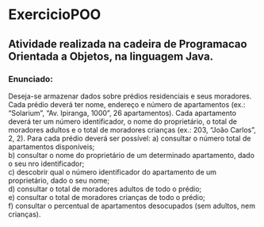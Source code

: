 # ExercicioPOO
## Atividade realizada na cadeira de Programacao Orientada a Objetos, na linguagem Java.

### Enunciado:

<html>
 <head></head>
 <body>
Deseja-se armazenar dados sobre prédios residenciais e seus moradores. Cada prédio deverá ter nome,
endereço e número de apartamentos (ex.: “Solarium”, “Av. Ipiranga, 1000”, 26 apartamentos). Cada
apartamento deverá ter um número identificador, o nome do proprietário, o total de moradores adultos e o
total de moradores crianças (ex.: 203, “João Carlos”, 2, 2).
Para cada prédio deverá ser possível:
a) consultar o número total de apartamentos disponíveis;<br/>
b) consultar o nome do proprietário de um determinado apartamento, dado o seu nro identificador;<br/>
c) descobrir qual o número identificador do apartamento de um proprietário, dado o seu nome;<br/>
d) consultar o total de moradores adultos de todo o prédio;<br/>
e) consultar o total de moradores crianças de todo o prédio;<br/>
f) consultar o percentual de apartamentos desocupados (sem adultos, nem crianças).<br/>
 </body>
</html>

